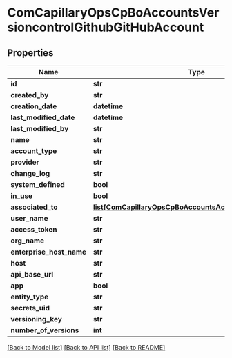 # ComCapillaryOpsCpBoAccountsVersioncontrolGithubGitHubAccount

## Properties
Name | Type | Description | Notes
------------ | ------------- | ------------- | -------------
**id** | **str** |  | [optional] 
**created_by** | **str** |  | [optional] 
**creation_date** | **datetime** |  | [optional] 
**last_modified_date** | **datetime** |  | [optional] 
**last_modified_by** | **str** |  | [optional] 
**name** | **str** |  | [optional] 
**account_type** | **str** |  | [optional] 
**provider** | **str** |  | [optional] 
**change_log** | **str** |  | [optional] 
**system_defined** | **bool** |  | [optional] 
**in_use** | **bool** |  | [optional] 
**associated_to** | [**list[ComCapillaryOpsCpBoAccountsAccountAssociationInfo]**](ComCapillaryOpsCpBoAccountsAccountAssociationInfo.md) |  | [optional] 
**user_name** | **str** |  | [optional] 
**access_token** | **str** |  | [optional] 
**org_name** | **str** |  | [optional] 
**enterprise_host_name** | **str** |  | [optional] 
**host** | **str** |  | [optional] 
**api_base_url** | **str** |  | [optional] 
**app** | **bool** |  | [optional] 
**entity_type** | **str** |  | [optional] 
**secrets_uid** | **str** |  | [optional] 
**versioning_key** | **str** |  | [optional] 
**number_of_versions** | **int** |  | [optional] 

[[Back to Model list]](../README.md#documentation-for-models) [[Back to API list]](../README.md#documentation-for-api-endpoints) [[Back to README]](../README.md)

